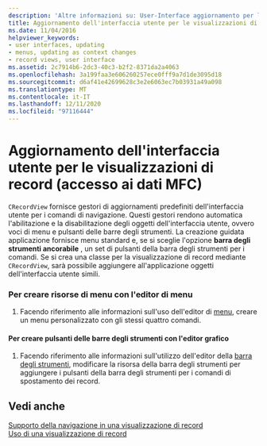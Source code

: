 ```yaml
---
description: 'Altre informazioni su: User-Interface aggiornamento per le visualizzazioni di record (accesso ai dati MFC)'
title: Aggiornamento dell'interfaccia utente per le visualizzazioni di record (accesso ai dati MFC)
ms.date: 11/04/2016
helpviewer_keywords:
- user interfaces, updating
- menus, updating as context changes
- record views, user interface
ms.assetid: 2c7914b6-2dc3-40c3-b2f2-8371da2a4063
ms.openlocfilehash: 3a199faa3e606260257ece0fff9a7d1de3095d18
ms.sourcegitcommit: d6af41e42699628c3e2e6063ec7b03931a49a098
ms.translationtype: MT
ms.contentlocale: it-IT
ms.lasthandoff: 12/11/2020
ms.locfileid: "97116444"
---
```

# <a name="user-interface-updating-for-record-views--mfc-data-access"></a>Aggiornamento dell'interfaccia utente per le visualizzazioni di record (accesso ai dati MFC)

`CRecordView` fornisce gestori di aggiornamenti predefiniti dell'interfaccia utente per i comandi di navigazione. Questi gestori rendono automatica l'abilitazione e la disabilitazione degli oggetti dell'interfaccia utente, ovvero voci di menu e pulsanti delle barre degli strumenti. La creazione guidata applicazione fornisce menu standard e, se si sceglie l'opzione **barra degli strumenti ancorabile** , un set di pulsanti della barra degli strumenti per i comandi. Se si crea una classe per la visualizzazione di record mediante `CRecordView`, sarà possibile aggiungere all'applicazione oggetti dell'interfaccia utente simili.

### <a name="to-create-menu-resources-with-the-menu-editor"></a>Per creare risorse di menu con l'editor di menu

1. Facendo riferimento alle informazioni sull'uso dell'editor di [menu](../windows/menu-editor.md), creare un menu personalizzato con gli stessi quattro comandi.

#### <a name="to-create-toolbar-buttons-with-the-graphics-editor"></a>Per creare pulsanti delle barre degli strumenti con l'editor grafico

1. Facendo riferimento alle informazioni sull'utilizzo dell'editor della [barra degli strumenti](../windows/toolbar-editor.md), modificare la risorsa della barra degli strumenti per aggiungere i pulsanti della barra degli strumenti per i comandi di spostamento dei record.

## <a name="see-also"></a>Vedi anche

[Supporto della navigazione in una visualizzazione di record](../data/supporting-navigation-in-a-record-view-mfc-data-access.md)<br/>
[Uso di una visualizzazione di record](../data/using-a-record-view-mfc-data-access.md)
